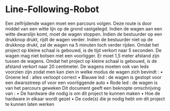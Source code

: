 # Line-Following-Robot

Een zelfrijdende wagen moet een parcours volgen. Deze route is door middel 
van een witte lijn op de grond vastgelegd.
Indien de wagen aan een witte dwarslijn komt, moet de wagen stoppen. 
Indien de bestuurder op een drukknop drukt, rijdt de wagen verder. Indien de 
bestuurder niet op de drukknop drukt, zal de wagen na 5 minuten toch verder 
rijden. Omdat het project op kleine schaal is gebouwd, is de tijd verkort naar 5 
seconden.
De wagen mag niet botsen met een voorligger. Er moet 1,5 meter afstand zijn 
tussen de wagens. Omdat het project op kleine schaal is gebouwd, is de 
afstand verkort naar 20 centimeter.
De wagens moeten ook van leds voorzien zijn zodat men kan zien in welke 
modus de wagen zich bevindt :
• Groene led : alles verloopt correct
• Blauwe led : de wagen is gestopt voor een dwarsstreep of voor een 
voorliggende auto
• Rode led : de wagen is van het parcours geweken
Dit document geeft een beknopte omschrijving van :
• De hardware die nodig is om dit project te kunnen maken
• Hoe de hardware in elkaar wordt gezet
• De code(s) die je nodig hebt om dit project te kunnen laten werken
